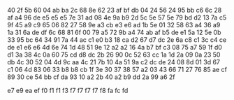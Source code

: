 40
2f  5b
60
04	ab	ba
2c
68  8e
62
23	af	bf	db
04
24	56
24
95	bb	c6
6c
28	af
a4
96	de	e5	e5	e5
7e
31  ad
08
4e  9a	b9
2d
5c  5e
57
5e	79	bd	d2
13
7a  c5
9f
45	a9	c9
65
06  82
27
58	9e	a3	cb	e3	e6
ad
1b	5e
01
32	58	63
a4
36	a9
1a
31	6a	de  df
6c
68  81
6f
00	79	a5
72
9b	a4
74
ab	af	b5	de	e1
5a
12  5e
0b
33	95  bc
64
34  91
7a
44	ac  c1  e0
b3
18	ca
d2
67	d7	dc
2e
6a  c8
c1
3c	c4	ce	de	e1  e6	e6
4d
6e	74
1d
48	51  9e
12
a2	a2
16
4a	b7  bf	c3
08
75  a7
59
1f	d0	d1
3a
38	4c
0a
60	75	cd	d8	dc
2b
26  90
0c
52	63	cc
1a
1d  2a
09
0a	23	50	db
4c
30	52
04
4d	9c	aa
4c
21	7b
10
4a	51	9a	c2	dc	de
24
08  8d
01
3d	67  c1
06
4d	83
06
33	b8	b8	cb
1f
3e	30
37
38	57	a2
03
43  66
71
27	76	85	ae	cf
89
30	ce
54
bb	cf	da
93
10	a2
2b
40	a2  b9	dd
2a
99	a6
2f

e7
e9
ea
ef
f0
f1	f1
f3
f7  f7  f7	f7
f8
fa
fc
fd
